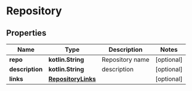 
# Repository

## Properties
Name | Type | Description | Notes
------------ | ------------- | ------------- | -------------
**repo** | **kotlin.String** | Repository name |  [optional]
**description** | **kotlin.String** | description |  [optional]
**links** | [**RepositoryLinks**](RepositoryLinks.md) |  |  [optional]



